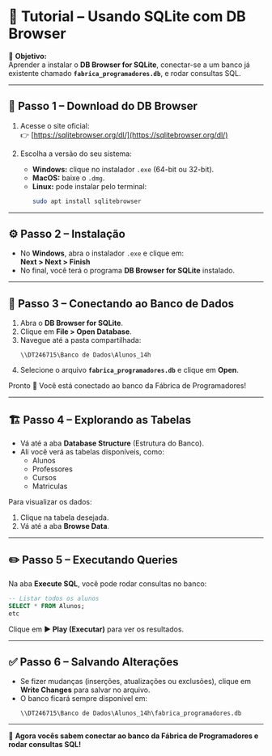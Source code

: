 # 🏫 Tutorial – Usando SQLite com DB Browser

📍 **Objetivo:**  
Aprender a instalar o **DB Browser for SQLite**, conectar-se a um banco já existente chamado **`fabrica_programadores.db`**, e rodar consultas SQL.

---

## 🚀 Passo 1 – Download do DB Browser
1. Acesse o site oficial:  
   👉 [https://sqlitebrowser.org/dl/](https://sqlitebrowser.org/dl/)  

2. Escolha a versão do seu sistema:  
   - **Windows:** clique no instalador `.exe` (64-bit ou 32-bit).  
   - **MacOS:** baixe o `.dmg`.  
   - **Linux:** pode instalar pelo terminal:  
     ```bash
     sudo apt install sqlitebrowser
     ```

---

## ⚙️ Passo 2 – Instalação
- No **Windows**, abra o instalador `.exe` e clique em:  
  **Next > Next > Finish**  
- No final, você terá o programa **DB Browser for SQLite** instalado.  

---

## 📂 Passo 3 – Conectando ao Banco de Dados
1. Abra o **DB Browser for SQLite**.  
2. Clique em **File > Open Database**.  
3. Navegue até a pasta compartilhada:  
   ```
   \\DT246715\Banco de Dados\Alunos_14h
   ```
4. Selecione o arquivo **`fabrica_programadores.db`** e clique em **Open**.  

Pronto 🎉 Você está conectado ao banco da Fábrica de Programadores!  

---

## 🏗️ Passo 4 – Explorando as Tabelas
- Vá até a aba **Database Structure** (Estrutura do Banco).  
- Ali você verá as tabelas disponíveis, como:  
  - Alunos  
  - Professores  
  - Cursos  
  - Matriculas  

Para visualizar os dados:  
1. Clique na tabela desejada.  
2. Vá até a aba **Browse Data**.  

---

## ✏️ Passo 5 – Executando Queries
Na aba **Execute SQL**, você pode rodar consultas no banco:

```sql
-- Listar todos os alunos
SELECT * FROM Alunos;
etc
```

Clique em **▶️ Play (Executar)** para ver os resultados.  

---

## ✅ Passo 6 – Salvando Alterações
- Se fizer mudanças (inserções, atualizações ou exclusões), clique em **Write Changes** para salvar no arquivo.  
- O banco ficará sempre disponível em:  
  ```
  \\DT246715\Banco de Dados\Alunos_14h\fabrica_programadores.db
  ```

---

🎯 **Agora vocês sabem conectar ao banco da Fábrica de Programadores e rodar consultas SQL!**
